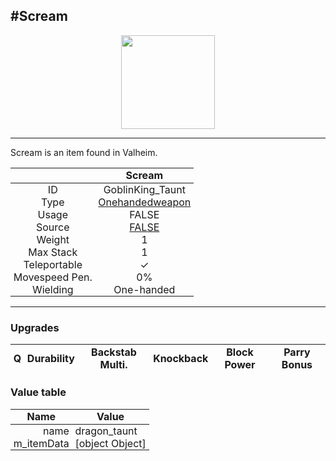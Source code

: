 <meta property="og:title" content="Scream - MoreValheim" /><meta property="og:type" content="website" /><meta property="og:image" content="/assets/scream.png" /><meta property="og:description" content="Scream is an item found in Valheim." /><meta name="theme-color" content="#546D78"><meta name="twitter:card" content="summary_large_image">
#Scream
-------------
<style>img {width:20px;}.tb {width:150px;display: block;margin-left: auto;margin-right: auto;}</style>

<style>.md-typeset table:not([class]) th:not([align]) {min-width:unset!important;}</style>
<style>td{padding:0em 0.3em!important;text-align:center!important;border-left:.05rem solid var(--md-default-fg-color--lightest)}</style>

<style>th{padding:0.1em 0.3em!important;text-align:center!important;font-weight:bold}</style>

<style>pre{text-align:right!important}</style>
<style>table tr td:first-child {border-left: 0;};</style>

<figure><img src="/assets/scream.png" class="tb" /><figcaption><small></small></figcaption></figure>

-------------

Scream is an item found in Valheim.

|        | Scream              |
| ----------- | ------------------------------------ |
| ID |GoblinKing_Taunt
| Type | [Onehandedweapon](../../types/onehandedweapon)
| Usage | FALSE<br>
| Source | [FALSE](../../items/false)
| Weight | 1 |
| Max Stack | 1 |
| Teleportable | ✓
| Movespeed Pen. | 0%
| Wielding | One-handed


-------------

### Upgrades
| Q | Durability | Backstab Multi. | Knockback | Block Power | Parry Bonus
| - | - | - | - | - | - 


### Value table
| Name | Value
| - | - |
| <div style="text-align:right">name</div> | <div style="text-align:left">dragon_taunt</div> | 
| <div style="text-align:right">m_itemData</div> | <div style="text-align:left">[object Object]</div> | 
